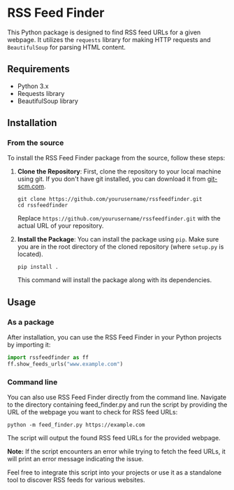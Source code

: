 # RSS Feed Finder

This Python package is designed to find RSS feed URLs for a given webpage. It utilizes the `requests` library for making HTTP requests and `BeautifulSoup` for parsing HTML content.

## Requirements

- Python 3.x
- Requests library
- BeautifulSoup library

## Installation

### From the source

To install the RSS Feed Finder package from the source, follow these steps:

1. **Clone the Repository**: First, clone the repository to your local machine using git. If you don't have git installed, you can download it from [git-scm.com](https://git-scm.com/).

    ```
    git clone https://github.com/yourusername/rssfeedfinder.git
    cd rssfeedfinder
    ```

    Replace `https://github.com/yourusername/rssfeedfinder.git` with the actual URL of your repository.

2. **Install the Package**: You can install the package using `pip`. Make sure you are in the root directory of the cloned repository (where `setup.py` is located).

    ```
    pip install .
    ```

    This command will install the package along with its dependencies.

## Usage

### As a package

After installation, you can use the RSS Feed Finder in your Python projects by importing it:

```python
import rssfeedfinder as ff
ff.show_feeds_urls("www.example.com")
```

### Command line

You can also use RSS Feed Finder directly from the command line. Navigate to the directory containing feed_finder.py and run the script by providing the URL of the webpage you want to check for RSS feed URLs:

```
python -m feed_finder.py https://example.com
```

The script will output the found RSS feed URLs for the provided webpage.

**Note:** If the script encounters an error while trying to fetch the feed URLs, it will print an error message indicating the issue.

Feel free to integrate this script into your projects or use it as a standalone tool to discover RSS feeds for various websites.